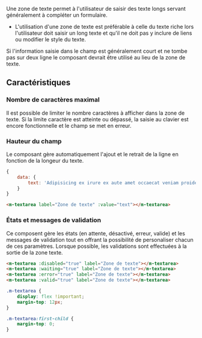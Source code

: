 Une zone de texte permet à l'utilisateur de saisir des texte longs servant généralement à compléter un formulaire.

<modul-do>
    <ul>
        <li>L'utilisation d'une zone de texte est préférable à celle du<!-- <modul-go name="">texte riche</modul-go>--> texte riche lors l'utilisateur doit saisir un long texte et qu'il ne doit pas y inclure de liens ou modifier le style du texte.</li>
    </ul>
</modul-do>

<modul-dont>
    <p>Si l'information saisie dans le champ est généralement court et ne tombe pas sur deux ligne le composant  <modul-go name="m-textfield"></modul-go> devrait être utilisé au lieu de la zone de texte.</p>
</modul-dont>

## Caractéristiques

### Nombre de caractères maximal
Il est possible de limiter le nombre caractères à afficher dans la zone de texte. Si la limite caractère est atteinte ou dépassé, la saisie au clavier est encore fonctionnelle et le champ se met en erreur.

### Hauteur du champ
Le composant gère automatiquement l'ajout et le retrait de la ligne en fonction de la longeur du texte.

<modul-demo>

```javascript
{
    data: {
        text: 'Adipisicing ex irure ex aute amet occaecat veniam proident ut. Deserunt elit consequat aute nostrud. Excepteur est exercitation enim consectetur Lorem enim sint laboris anim nisi deserunt ipsum nostrud veniam. Mollit eu quis ea do cupidatat officia nostrud ipsum proident labore non deserunt. Quis tempor ut magna reprehenderit ullamco ad. Quis irure labore est reprehenderit quis.'
    }
}
```

```html
<m-textarea label="Zone de texte" :value="text"></m-textarea>
```

</modul-demo>


### États et messages de validation
Ce composent gère les états (en attente, désactivé, erreur, valide) et les messages de validation tout en offrant la possibilité de personaliser chacun de ces paramètres. Lorsque possible, les validations sont effectuées à la sortie de la zone texte.


<modul-demo>

```html
<m-textarea :disabled="true" label="Zone de texte"></m-textarea>
<m-textarea :waiting="true" label="Zone de texte"></m-textarea>
<m-textarea :error="true" label="Zone de texte"></m-textarea>
<m-textarea :valid="true" label="Zone de texte"></m-textarea>
```

```css
.m-textarea {
    display: flex !important;
    margin-top: 12px;
}

.m-textarea:first-child {
    margin-top: 0;
}
```

</modul-demo>
